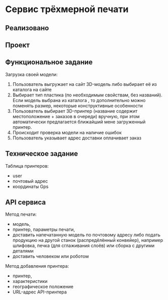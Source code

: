 # Сервис трёхмерной печати

## Реализовано

## Проект

## Функциональное задание

Загрузка своей модели:
1. Пользователь выгружает на сайт 3D-модель либо выбирает её из каталога на сайте
2. Выбирает тип пластика (по необходимым свойствам, без названий). Если модель выбрана из каталога , то дополнительно можно поменять размер, некоторые конструктивные особенности
3. Пользователь выбирает 3D-принтер (название содержит местоположение + заказов в очереди) вручную, при этом автоматически предлагается ближайший мене загруженный принтер.
4. Происходит проверка модели на наличие ошибок
5. Пользователь указывает адрес доставки оплачивает заказ

## Техническое задание

Таблица принтеров:
- user
- почтовый адрес
- координаты Gps

## API сервиса

Метод печати:
- модель,
- принтер, параметры печати,
- доставить напечатанную модель по почтовому адресу либо подать продукцию на другой станок (распредёлённый конвейер), например шлифовка, печка (для сглаживания слоёв) или сборка с другими деталями
- доставить человеком или роботом

Метод добавления принтера:
- принтер,
- характеристики
- географическое положение
- URL-адрес API-принтера
